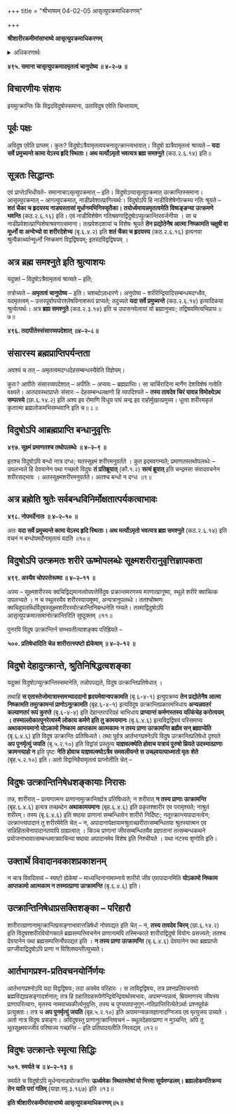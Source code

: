 +++
title = "श्रीभाष्यम् 04-02-05 आसृत्युपक्रमाधिकरणम्"

+++


**श्रीशारीरकमीमांसाभाष्ये आसृत्युपक्रमाधिकरणम्**

<details><summary>अधिकरणार्थः</summary>

देहादुत्क्रमं प्राप्नुवतोर्विद्वदविदुषोः द्वयोरपि गतिः, नाडीप्रवेशपर्यन्तं समानैव
</details>

**४९५. समाना चासृत्युपक्रमादमृतत्वं चानुपोष्य ॥ ४–२–७ ॥**

## विचारणीयः संशयः

इयमुत्क्रान्तिः किं विद्वदविदुषोस्समाना, उताविदुष एवेति चिन्तायाम्,

## पूर्वः पक्षः

अविदुष एवेति प्राप्तम्। कुतः? विदुषोऽत्रैवामृतत्ववचनादुत्क्रान्त्यभावात्। विदुषो ह्यत्रैवामृतत्वं श्राव्यते – **यदा सर्वे प्रमुच्यन्ते कामा येऽस्य हृदि स्थिताः। अथ मर्त्योऽमृतो भवत्यत्र ब्रह्म समश्नुते** (कठ.२.६.१४) इति॥

## सूत्रतः सिद्धान्तः

एवं प्राप्तेऽभिधीयते- समानाचाऽसृत्युपक्रमात् – इति। विदुषोऽप्यासृत्युपक्रमात् उत्क्रान्तिस्समाना। आसृत्युपक्रमात् – आगत्युपक्रमात्, नाडीप्रवेशात्प्रागित्यर्थः। विदुषोऽपि हि नाडीविशेषेणोत्क्रम्य गतिः श्रूयते – **शतं चैका च हृदयस्य नाड्यस्तासां मूर्धानमभिनिस्सृतैका। तयोर्ध्वमायन्नमृतत्वमेति विष्वङ्ङन्या उत्क्रमणे भवन्ति** (कठ.२.६.१६) इति। एवं नाडीविशेषेण गतिश्रवणाद्विदुषोऽप्युत्क्रान्तिरवर्जनीया । सा च नाडीप्रवेशात्प्राग्विशेषाश्रवणात्समाना। तत्प्रवेशदशायां च विशेषः श्रूयते **तेन प्रद्योतेनैष आत्मा निष्क्रामति चक्षुषी वा मूर्ध्नो वा अन्येभ्यो वा शरीरदेशेभ्य** (बृ.६.४.२) इति **शतं चैका च हृदयस्य** (कठ.२.६.१६) इत्यनया श्रुत्यैकार्थ्यान्मूर्ध्नो निष्क्रमणं विद्वद्विषयम्; इतरदविद्वद्विषयम् ।

## अत्र ब्रह्म समश्नुते इति श्रुत्याशयः

यदुक्तं – विदुषोऽत्रैवामृतत्वं श्राव्यते – इति;

तत्रोच्यते – **अमृतत्वं चानुपोष्य** – इति। चशब्दोऽवधारणे। अनुपोष्य – शरीरेन्द्रियादिसम्बन्धमदग्ध्वैव, यदमृतत्वम् – उत्तरपूर्वाघयोरश्लेषविनाशरूपं प्राप्यते; तदुच्यते **यदा सर्वे प्रमुच्यन्ते** (कठ.२.६.१४) इत्यादिकया श्रुत्येत्यर्थः। अत्र **ब्रह्म समश्नुते** (कठ.२.३.१४) इति च उपासनवेलायां यो ब्रह्मानुभवः;
तद्विषयमित्यभिप्रायः॥७॥

**४९६. तदापीतेस्संसारव्यपदेशात् ॥४–२–८॥**

## संसारस्य ब्रह्मप्राप्तिपर्यन्तता

अवश्यं च तत् – अमृतत्वमदग्धदेहसम्बन्धस्यैवेति विज्ञेयम्।

कुतः? आपीतेः संसारव्यपदेशात् – अपीतिः – अप्ययः – ब्रह्मप्राप्तिः। सा चार्चिरादिना मार्गेण देशविशेषं गत्वेति वक्ष्यते। आतदवस्थाप्राप्तेः संसारः – देहसम्बन्धलक्षणो हि व्यपदिश्यते – **तस्य तावदेव चिरं यावन्न विमोक्ष्येऽथ सम्पत्स्ये** (छा.६.१४.२) इति अश्व इव रोमाणि विधूय पापं चन्द्र इव राहोर्मुखात्प्रमुच्य। धूत्वा शरीरमकृतं कृतात्मा ब्रह्मलोकमभिसम्भवानि इति च॥ ८॥

## विदुषोऽपि आब्रह्मप्राप्ति बन्धानुवृत्तिः

**४९७. सूक्ष्मं प्रमाणतश्च तथोपलब्धेः ॥ ४–२–९ ॥**

इतश्च विदुषोऽपि बन्धो नात्र दग्धः; यतस्सूक्ष्मं शरीरमनुवर्तते । कुत इदमवगम्यते; प्रमाणतस्तथोपलब्धेः – उपलभ्यते हि देवयानेन पथा गच्छतो विदुषः **तं प्रतिब्रूयात्** (कौ.१.२) **सत्यं ब्रूयात्** इति चन्द्रमसा संवादवचनेन शरीरसद्भावः । अतस्सूक्ष्मशरीरमनुवर्तते। अतश्च बन्धो न दग्धः ॥९॥

## अत्र ब्रह्मेति श्रुतेः सर्वबन्धविनिर्मोक्षतात्पर्यकत्वाभावः

**४९८. नोपमर्देनातः ॥ ४–२–१० ॥**

अतः **यदा सर्वे प्रमुच्यन्ते कामा येऽस्य हृदि स्थिताः। अथ मर्त्योऽमृतो भवत्यत्र ब्रह्म समश्नुते** (कठ.२.६.१४) इति वचनं न बन्धोपमर्देनामृतत्वं वदति ॥१०॥

## विदुषोऽपि उत्क्रमतः शरीरे ऊष्मोपलब्धेः सूक्ष्मशरीरानुवृत्तिज्ञापकता

**४९९. अस्यैव चोपपत्तेरूष्मा ॥ ४–२–११ ॥**

अस्य – सूक्ष्मशरीरस्य क्वचिद्विद्यमानत्वोपपत्तेर्विदुषः प्रक्रान्तमरणस्य मरणात्प्रागूष्मा, स्थूले शरीरे क्वाचित्क उपलभ्यते । न च स्थूलस्यैव शरीरस्यायमूष्मा, अन्यत्रानुपलब्धेः। ततश्चोष्मणः क्वचिदुपलब्धिर्विदुषस्सूक्ष्मशरीरस्योत्क्रान्तिनिबन्धनेति गम्यते। तस्माद्विदुषोऽपि आसृत्युपक्रमात्समानोत्क्रान्तिरिति सुष्ठूक्तम् ॥११॥

पुनरपि विदुष उत्क्रान्तिर्न सम्भवतीत्याशङ्क्य परिह्रियते –

**५००. प्रतिषेधादिति चेन्न शारीरात्स्पष्टो ह्येकेषाम् ॥ ४–२–१२ ॥**

## विदुषो देहादुत्क्रान्ते, श्रुतिनिषिद्धत्वशङ्का

यदुक्तं विदुषोऽप्युत्क्रांन्तिस्समानेति, तन्नोपपद्यते, विदुष उत्क्रान्तिप्रतिषेधात् ।

तथाहि **स एतास्तेजोमात्रास्समभ्याददानो हृदयमेवान्वपक्रामति** (बृ.६-४-१) इत्युपक्रम्य **तेन प्रद्योतेनैष आत्मा निष्क्रामति तमुत्क्रामन्तं प्राणोऽनूत्क्रामति** (बृह.६-४-१) इत्यविदुष उत्क्रान्तिप्रकारमभिधाय **अन्यन्नवतरं कल्याणतरं रूपं कुरुते** (बृ.६-४-४) इति देहान्तरपरिग्रहं चाभिधाय
**प्राप्यान्तं कर्मणस्तस्य यत्किंचेह करोत्ययम् । तस्माल्लोकात्पुनरेत्यस्मै लोकाय कर्मणे इति तु कामयमानः** (बृ.६.४.६) इत्यविद्वद्विषयं परिसमाप्य **अथाकामयमानो योऽकामो निष्काम आप्तकाम आत्मकामः न तस्य प्राणा उत्क्रामन्ति ब्रह्मैव सन् ब्रह्माप्येति** (बृ.६.४.६) इति विदुष उत्क्रान्तिः प्रतिषिध्यते। तथा पूर्वत्र आर्तभागप्रश्नेऽपि विदुष उत्क्रान्तिप्रतिषेधो दृश्यते **अप पुनर्मृत्युं जयति** (बृ.५.२.१०) इति विद्वांसं प्रस्तुत्य **याज्ञवल्क्येति होवाच यत्रायं पुरुषो म्रियते उदस्मात्प्राणाः क्रामन्त्याहो न** इति पृष्टः **नेति होवाच याज्ञवल्क्योऽत्रैव समवलीयन्ते स उच्छ्वयत्याध्मातो मृतः शेते** (बृह.५.२.१०) इति। अतो विद्वानिहैवामृतत्वं प्राप्नोतीति चेत् –

## विदुषः उत्क्रान्तिनिषेधशङ्कायाः निरासः

तन्न, शारीरात् – प्रत्यगात्मनः प्राणानामुत्क्रान्तिर्ह्यत्र प्रतिषिध्यते; न शरीरात् **न तस्य प्राणाः उत्क्रामन्ति** (बृह.६.४.६) इत्यत्र तच्छब्देन **अथाकामयमानः** (बृह.६.४.६) इति प्रकृतश्शारीर एव परामृश्यते; नाश्रुतं शरीरम्। तस्य (बृ.६.४.६) इति षष्ठ्या प्राणानां सम्बन्धित्वेन शारीरो निर्दिष्टः; नतूत्त्क्रान्त्यपादानत्वेन; उत्क्रान्त्यपादानं तु शरीरमेवेति चेत् – न, अपादानापेक्षायामश्रुताच्छरीरात्सम्बन्धितया श्रुतस्यात्मन एव सन्निहितत्वेनापादानतयापि ग्राह्यत्वात् । किञ्च प्राणानां जीवसम्बन्धितयैव प्रज्ञातानां तत्सम्बन्धकथने प्रयोजनाभावात्सम्बन्धमात्रवाचिन्या षष्ठ्या अपादानमेव विशेष इति निश्चीयते । यथा नटस्य शृणोति इति।

## उक्तार्थे विवादानवकाशप्रकाशनम्

न चात्र विवदितव्यं – स्पष्टो ह्येकेषां – माध्यन्दिनानामाम्नाये शारीरो जीव एवापादानमिति **योऽकामो निष्काम आप्तकामो आत्मकाम न तस्मात्प्राणा उत्क्रामन्ति** (बृ.६.४.६) इति।

## उत्क्रान्तिनिषेधाप्रसक्तिशङ्का – परिहारौ

शारीरात्प्राणानामुत्क्रान्तिप्रसङ्गाभावात्तन्निषेधो नोपपद्यत इति चेत् – न, **तस्य तावदेव चिरम्** (छा.६.१४.२) इति विदुषश्शरीरवियोगकाले ब्रह्मसम्पत्तिवचनेन प्राणानामपि तस्मिन्काले शारीराद्विदुषो वियोगः प्रसज्यते; ततश्च देवयानेन पथा ब्रह्मसम्पत्तिर्नोपपद्यत इति । **न तस्य प्राणा उत्क्रामन्ति** (बृ.६.४.६) देवयानेन पथा ब्रह्मप्राप्तेः प्राग्जीवाद्विदुषोऽपि प्राणा न विश्लिष्यन्तीत्युच्यते।

## आर्तभागप्रश्न-प्रतिवचनयोर्निर्णयः

आर्तभागप्रश्नोऽपि यदा विद्वद्विषयः; तदा अयमेव परिहारः । स त्वविद्वद्विषयः, तत्र प्रश्नप्रतिवचनयोः ब्रह्मविद्याप्रसङ्गादर्शनात्; तत्र हि ग्रहातिग्रहरूपेणेन्द्रियेन्द्रियार्थस्वभावः, अपामग्न्यन्नत्वं,
म्रियमाणस्य जीवस्य प्राणापरित्यागः, मृतस्य नामवाच्यकीर्त्यनुवृत्तिः, तस्य च पुण्यपापानुगुण-गतिप्राप्तिरित्येतेऽर्थाः प्रश्नपूर्वकं प्रत्युक्ताः। तत्र च **अप पुनर्मृत्युं जयति** (बृह.५.२.१०) इति
अपामग्न्यन्नत्वज्ञानादग्निजय एव मृत्युजय उच्यते । अतो नात्र विदुषः प्रसङ्गः। अविदुषस्तु प्राणानुत्क्रान्तिवचनं – स्थूलदेहवत्प्राणा न मुञ्चन्ति, अपि तु भूतसूक्ष्मवज्जीवं परिष्वज्य गच्छन्ति – इति प्रतिपादयतीति निरवद्यम् ॥१२॥

## विदुषः उत्क्रान्तेः स्मृत्या सिद्धिः

**५०१. स्मर्यते च ॥ ४–२–१३ ॥**

स्मर्यते च विदुषोऽपि मूर्धन्यनाड्योत्क्रान्तिः **ऊर्ध्वमेकः स्थितस्तेषां यो भित्त्वा सूर्यमण्डलम्। ब्रह्मलोकमतिक्रम्य तेन याति परां गतिम्** (याज्ञ.स्मृ.३.१६७) इति ॥१३॥

**इति श्रीशारीरकमीमांसाभाष्ये आसृत्युपक्रमाधिकरणम्॥५॥**


